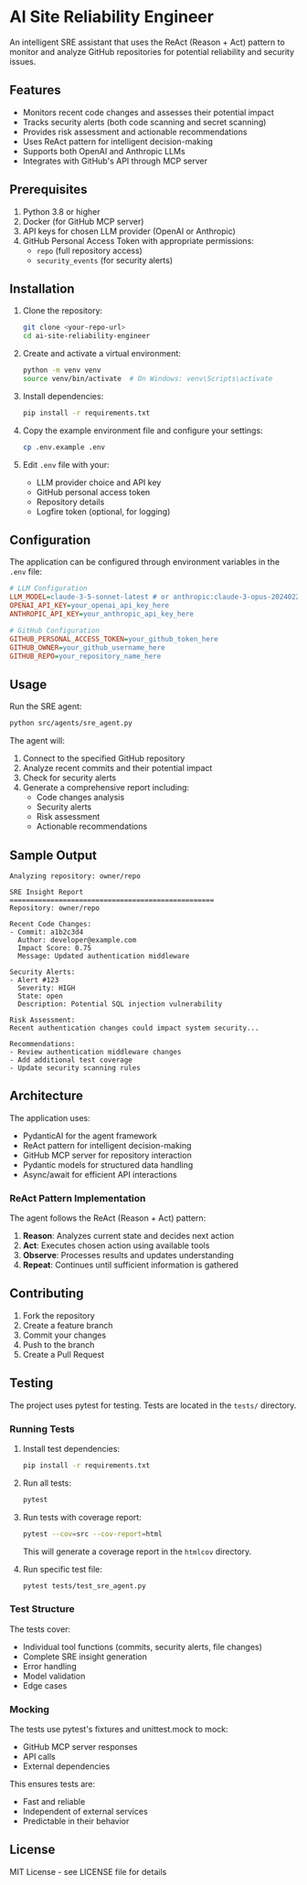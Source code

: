 # AI Site Reliability Engineer

An intelligent SRE assistant that uses the ReAct (Reason + Act) pattern to monitor and analyze GitHub repositories for potential reliability and security issues.

## Features

- Monitors recent code changes and assesses their potential impact
- Tracks security alerts (both code scanning and secret scanning)
- Provides risk assessment and actionable recommendations
- Uses ReAct pattern for intelligent decision-making
- Supports both OpenAI and Anthropic LLMs
- Integrates with GitHub's API through MCP server

## Prerequisites

1. Python 3.8 or higher
2. Docker (for GitHub MCP server)
3. API keys for chosen LLM provider (OpenAI or Anthropic)
4. GitHub Personal Access Token with appropriate permissions:
   - `repo` (full repository access)
   - `security_events` (for security alerts)

## Installation

1. Clone the repository:
   ```bash
   git clone <your-repo-url>
   cd ai-site-reliability-engineer
   ```

2. Create and activate a virtual environment:
   ```bash
   python -m venv venv
   source venv/bin/activate  # On Windows: venv\Scripts\activate
   ```

3. Install dependencies:
   ```bash
   pip install -r requirements.txt
   ```

4. Copy the example environment file and configure your settings:
   ```bash
   cp .env.example .env
   ```

5. Edit `.env` file with your:
   - LLM provider choice and API key
   - GitHub personal access token
   - Repository details
   - Logfire token (optional, for logging)

## Configuration

The application can be configured through environment variables in the `.env` file:

```ini
# LLM Configuration
LLM_MODEL=claude-3-5-sonnet-latest # or anthropic:claude-3-opus-20240229
OPENAI_API_KEY=your_openai_api_key_here
ANTHROPIC_API_KEY=your_anthropic_api_key_here

# GitHub Configuration
GITHUB_PERSONAL_ACCESS_TOKEN=your_github_token_here
GITHUB_OWNER=your_github_username_here
GITHUB_REPO=your_repository_name_here
```

## Usage

Run the SRE agent:

```bash
python src/agents/sre_agent.py
```

The agent will:
1. Connect to the specified GitHub repository
2. Analyze recent commits and their potential impact
3. Check for security alerts
4. Generate a comprehensive report including:
   - Code changes analysis
   - Security alerts
   - Risk assessment
   - Actionable recommendations

## Sample Output

```
Analyzing repository: owner/repo

SRE Insight Report
==================================================
Repository: owner/repo

Recent Code Changes:
- Commit: a1b2c3d4
  Author: developer@example.com
  Impact Score: 0.75
  Message: Updated authentication middleware

Security Alerts:
- Alert #123
  Severity: HIGH
  State: open
  Description: Potential SQL injection vulnerability

Risk Assessment:
Recent authentication changes could impact system security...

Recommendations:
- Review authentication middleware changes
- Add additional test coverage
- Update security scanning rules
```

## Architecture

The application uses:
- PydanticAI for the agent framework
- ReAct pattern for intelligent decision-making
- GitHub MCP server for repository interaction
- Pydantic models for structured data handling
- Async/await for efficient API interactions

### ReAct Pattern Implementation

The agent follows the ReAct (Reason + Act) pattern:
1. **Reason**: Analyzes current state and decides next action
2. **Act**: Executes chosen action using available tools
3. **Observe**: Processes results and updates understanding
4. **Repeat**: Continues until sufficient information is gathered

## Contributing

1. Fork the repository
2. Create a feature branch
3. Commit your changes
4. Push to the branch
5. Create a Pull Request

## Testing

The project uses pytest for testing. Tests are located in the `tests/` directory.

### Running Tests

1. Install test dependencies:
   ```bash
   pip install -r requirements.txt
   ```

2. Run all tests:
   ```bash
   pytest
   ```

3. Run tests with coverage report:
   ```bash
   pytest --cov=src --cov-report=html
   ```
   This will generate a coverage report in the `htmlcov` directory.

4. Run specific test file:
   ```bash
   pytest tests/test_sre_agent.py
   ```

### Test Structure

The tests cover:
- Individual tool functions (commits, security alerts, file changes)
- Complete SRE insight generation
- Error handling
- Model validation
- Edge cases

### Mocking

The tests use pytest's fixtures and unittest.mock to mock:
- GitHub MCP server responses
- API calls
- External dependencies

This ensures tests are:
- Fast and reliable
- Independent of external services
- Predictable in their behavior

## License

MIT License - see LICENSE file for details 